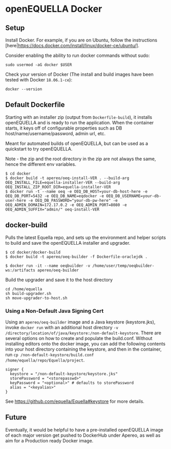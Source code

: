 # openEQUELLA Docker

## Setup
Install Docker.  For example, if you are on Ubuntu, follow the instructions [here|https://docs.docker.com/install/linux/docker-ce/ubuntu/].  

Consider enabling the ability to run docker commands without sudo:
```
sudo usermod -aG docker $USER
```

Check your version of Docker (The install and build images have been tested with Docker `18.06.1-ce`):
```
docker --version
```

## Default Dockerfile
Starting with an installer zip (output from `Dockerfile-build`), it installs openEQUELLA and is ready to run the application.  When the container starts, it keys off of configurable properties such as DB host/name/username/password, admin url, etc.

Meant for automated builds of openEQUELLA, but can be used as a quickstart to try openEQUELLA.

Note - the zip and the root directory in the zip are not always the same, hence the different env variables.  

```
$ cd docker
$ docker build -t apereo/oeq-install-VER . --build-arg OEQ_INSTALL_FILE=equella-installer-VER --build-arg OEQ_INSTALL_ZIP_ROOT_DIR=equella-installer-VER
$ docker run -t --name oeq -e OEQ_DB_HOST=your-db-host-here -e OEQ_DB_PORT=5432 -e OEQ_DB_NAME=eqdocker -e OEQ_DB_USERNAME=your-db-user-here -e OEQ_DB_PASSWORD="your-db-pw-here" -e OEQ_ADMIN_DOMAIN=172.17.0.2 -e OEQ_ADMIN_PORT=8080 -e OEQ_ADMIN_SUFFIX="admin/" oeq-install-VER
```

## docker-build
Pulls the latest Equella repo, and sets up the environment and helper scripts to build and save the openEQUELLA installer and upgrader.
```
$ cd docker/docker-build
$ docker build -t apereo/oeq-builder -f Dockerfile-oraclejdk . 

$ docker run -it --name oeqbuilder -v /home/user/temp/oeqbuilder-ws:/artifacts apereo/oeq-builder
```
Build the upgrader and save it to the host directory
```
cd /home/equella
sh build-upgrader.sh
sh move-upgrader-to-host.sh
```

### Using a Non-Default Java Signing Cert
Using an `apereo/oeq-builder` image and a Java keystore (keystore.jks), invoke `docker run` with an additional host directory `-v /directory/location/of/java/keystore:/non-default-keystore`.  There are several options on how to create and populate the build.conf.  Without installing editors onto the docker image, you can add the following contents into your host directory containing the keystore, and then in the container, run `cp /non-default-keystore/build.conf /home/equella/repo/Equella/project`.
```
signer {
  keystore = "/non-default-keystore/keystore.jks"
  storePassword = "<storepasswd>"
  keyPassword = "<optional>" # defaults to storePassword
  alias = "<keyalias>"
}
```

See https://github.com/equella/Equella#keystore for more details.


## Future

Eventually, it would be helpful to have a pre-installed openEQUELLA image of each major version get pushed to DockerHub under Apereo, as well as aim for a Production ready Docker image. 

